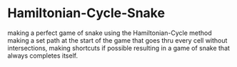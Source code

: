 # Hamiltonian-Cycle-Snake
making a perfect game of snake using the Hamiltonian-Cycle method
making a set path at the start of the game that goes thru every cell without intersections, making shortcuts if possible resulting in a game of snake that always completes itself.
